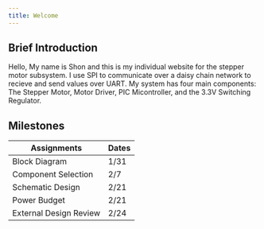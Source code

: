 ```yaml
---
title: Welcome
---
```

## Brief Introduction
Hello, My name is Shon and this is my individual website for the stepper motor subsystem. I use SPI to communicate over a daisy chain network to recieve and send values over UART. My system has four main components: The Stepper Motor, Motor Driver, PIC Micontroller, and the 3.3V Switching Regulator.

## Milestones
|Assignments|Dates|
|---------------|--------------|
|Block Diagram| 1/31|
|Component Selection|2/7|
|Schematic Design|2/21|
|Power Budget|2/21|
|External Design Review|2/24|
